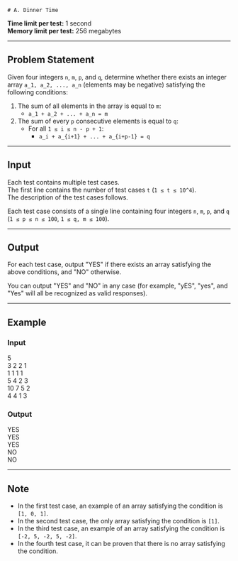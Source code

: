     # A. Dinner Time

**Time limit per test:** 1 second  
**Memory limit per test:** 256 megabytes

---

## Problem Statement

Given four integers `n`, `m`, `p`, and `q`, determine whether there exists an integer array `a_1, a_2, ..., a_n` (elements may be negative) satisfying the following conditions:

1. The sum of all elements in the array is equal to `m`:
   - `a_1 + a_2 + ... + a_n = m`
2. The sum of every `p` consecutive elements is equal to `q`:
   - For all `1 ≤ i ≤ n - p + 1`:
     - `a_i + a_{i+1} + ... + a_{i+p-1} = q`

---

## Input

Each test contains multiple test cases.  
The first line contains the number of test cases `t` (`1 ≤ t ≤ 10^4`).  
The description of the test cases follows.

Each test case consists of a single line containing four integers `n`, `m`, `p`, and `q` (`1 ≤ p ≤ n ≤ 100`, `1 ≤ q, m ≤ 100`).

---

## Output

For each test case, output "YES" if there exists an array satisfying the above conditions, and "NO" otherwise.

You can output "YES" and "NO" in any case (for example, "yES", "yes", and "Yes" will all be recognized as valid responses).

---

## Example

### Input

5  
3 2 2 1  
1 1 1 1  
5 4 2 3  
10 7 5 2  
4 4 1 3  

### Output

YES  
YES  
YES  
NO  
NO  

---

## Note

- In the first test case, an example of an array satisfying the condition is `[1, 0, 1]`.
- In the second test case, the only array satisfying the condition is `[1]`.
- In the third test case, an example of an array satisfying the condition is `[-2, 5, -2, 5, -2]`.
- In the fourth test case, it can be proven that there is no array satisfying the condition.
